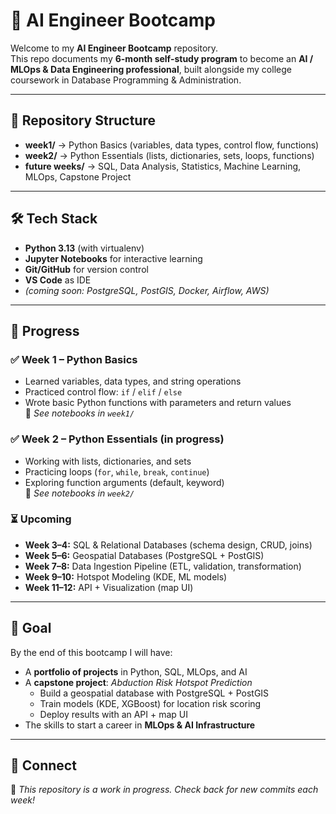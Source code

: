# 🚀 AI Engineer Bootcamp

Welcome to my **AI Engineer Bootcamp** repository.  
This repo documents my **6-month self-study program** to become an **AI / MLOps & Data Engineering professional**, built alongside my college coursework in Database Programming & Administration.  

---

## 📂 Repository Structure

- **week1/** → Python Basics (variables, data types, control flow, functions)  
- **week2/** → Python Essentials (lists, dictionaries, sets, loops, functions)  
- **future weeks/** → SQL, Data Analysis, Statistics, Machine Learning, MLOps, Capstone Project  

---

## 🛠️ Tech Stack

- **Python 3.13** (with virtualenv)  
- **Jupyter Notebooks** for interactive learning  
- **Git/GitHub** for version control  
- **VS Code** as IDE  
- *(coming soon: PostgreSQL, PostGIS, Docker, Airflow, AWS)*  

---

## 📅 Progress

### ✅ Week 1 – Python Basics
- Learned variables, data types, and string operations  
- Practiced control flow: `if` / `elif` / `else`  
- Wrote basic Python functions with parameters and return values  
📓 *See notebooks in `week1/`*  

### ✅ Week 2 – Python Essentials (in progress)
- Working with lists, dictionaries, and sets  
- Practicing loops (`for`, `while`, `break`, `continue`)  
- Exploring function arguments (default, keyword)  
📓 *See notebooks in `week2/`*  

### ⏳ Upcoming
- **Week 3–4:** SQL & Relational Databases (schema design, CRUD, joins)  
- **Week 5–6:** Geospatial Databases (PostgreSQL + PostGIS)  
- **Week 7–8:** Data Ingestion Pipeline (ETL, validation, transformation)  
- **Week 9–10:** Hotspot Modeling (KDE, ML models)  
- **Week 11–12:** API + Visualization (map UI)  

---

## 🚀 Goal

By the end of this bootcamp I will have:  
- A **portfolio of projects** in Python, SQL, MLOps, and AI  
- A **capstone project**: *Abduction Risk Hotspot Prediction*  
   - Build a geospatial database with PostgreSQL + PostGIS  
   - Train models (KDE, XGBoost) for location risk scoring  
   - Deploy results with an API + map UI  
- The skills to start a career in **MLOps & AI Infrastructure**  

---

## 🤝 Connect

📌 *This repository is a work in progress. Check back for new commits each week!*

